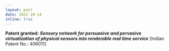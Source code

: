 ```yaml
---
layout: post
date: 2022-10-14
inline: true
---
```




**Patent granted:** ***Sensory network for persuasive and pervasive virtualization of physical sensors into renderable real time service*** [Indian Patent No.: 406011]
